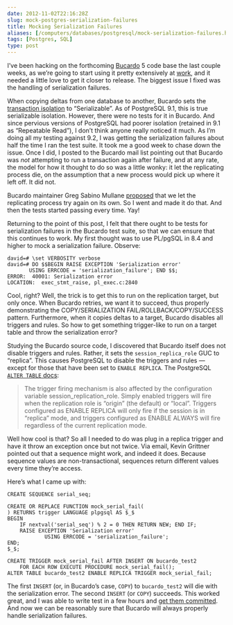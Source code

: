 ```yaml
--- 
date: 2012-11-02T22:16:28Z
slug: mock-postgres-serialization-failures
title: Mocking Serialization Failures
aliases: [/computers/databases/postgresql/mock-serialization-failures.html]
tags: [Postgres, SQL]
type: post
---
```


I’ve been hacking on the forthcoming [Bucardo] 5 code base the last couple
weeks, as we’re going to start using it pretty extensively at [work], and it
needed a little love to get it closer to release. The biggest issue I fixed was
the handling of serialization failures.

When copying deltas from one database to another, Bucardo sets the [transaction
isolation] to “Serializable”. As of PostgreSQL 9.1, this is true serializable
isolation. However, there were no tests for it in Bucardo. And since pervious
versions of PostgreSQL had poorer isolation (retained in 9.1 as “Repeatable
Read”), I don’t think anyone really noticed it much. As I’m doing all my testing
against 9.2, I was getting the serialization failures about half the time I ran
the test suite. It took me a good week to chase down the issue. Once I did, I
posted to the Bucardo mail list pointing out that Bucardo was *not* attempting
to run a transaction again after failure, and at any rate, the model for how it
thought to do so was a little wonky: it let the replicating process die, on the
assumption that a new process would pick up where it left off. It did not.

Bucardo maintainer Greg Sabino Mullane [proposed] that we let the replicating
process try again on its own. So I went and made it do that. And then the tests
started passing every time. Yay!

Returning to the point of this post, I felt that there ought to be tests for
serialization failures in the Bucardo test suite, so that we can ensure that
this continues to work. My first thought was to use PL/pgSQL in 8.4 and higher
to mock a serialization failure. Observe:

    david=# \set VERBOSITY verbose
    david=# DO $$BEGIN RAISE EXCEPTION 'Serialization error'
           USING ERRCODE = 'serialization_failure'; END $$;
    ERROR:  40001: Serialization error
    LOCATION:  exec_stmt_raise, pl_exec.c:2840

Cool, right? Well, the trick is to get this to run on the replication target,
but only once. When Bucardo retries, we want it to succeed, thus properly
demonstrating the COPY/SERIALIZATION FAIL/ROLLBACK/COPY/SUCCESS pattern.
Furthermore, when it copies deltas to a target, Bucardo disables all triggers
and rules. So how to get something trigger-like to run on a target table and
throw the serialization error?

Studying the Bucardo source code, I discovered that Bucardo itself does not
disable triggers and rules. Rather, it sets the `session_replica_role` GUC to
“replica”. This causes PostgreSQL to disable the triggers and rules — except for
those that have been set to `ENABLE REPLICA`. The PostgreSQL [`ALTER TABLE`
docs][]:

> The trigger firing mechanism is also affected by the configuration variable
> session\_replication\_role. Simply enabled triggers will fire when the
> replication role is “origin” (the default) or “local”. Triggers configured as
> ENABLE REPLICA will only fire if the session is in “replica” mode, and
> triggers configured as ENABLE ALWAYS will fire regardless of the current
> replication mode.

Well how cool is that? So all I needed to do was plug in a replica trigger and
have it throw an exception once but not twice. Via email, Kevin Grittner pointed
out that a sequence might work, and indeed it does. Because sequence values are
non-transactional, sequences return different values every time they’re access.

Here’s what I came up with:

``` plpgsql
CREATE SEQUENCE serial_seq;

CREATE OR REPLACE FUNCTION mock_serial_fail(
) RETURNS trigger LANGUAGE plpgsql AS $_$
BEGIN
    IF nextval('serial_seq') % 2 = 0 THEN RETURN NEW; END IF;
    RAISE EXCEPTION 'Serialization error'
            USING ERRCODE = 'serialization_failure';
END;
$_$;

CREATE TRIGGER mock_serial_fail AFTER INSERT ON bucardo_test2
    FOR EACH ROW EXECUTE PROCEDURE mock_serial_fail();
ALTER TABLE bucardo_test2 ENABLE REPLICA TRIGGER mock_serial_fail;
```

The first `INSERT` (or, in Bucardo’s case, `COPY`) to `bucardo_test2` will die
with the serialization error. The second `INSERT` (or `COPY`) succeeds. This
worked great, and I was able to write test in a few hours and [get them
committed]. And now we can be reasonably sure that Bucardo will always properly
handle serialization failures.

  [Bucardo]: http://bucardo.org/wiki/Bucardo
  [work]: https://iovation.com/
  [transaction isolation]: https://www.postgresql.org/docs/current/static/transaction-iso.html
  [proposed]: https://bucardo.org/pipermail/bucardo-general/2012-October/001616.html
  [`ALTER TABLE` docs]: https://www.postgresql.org/docs/9.2/static/sql-altertable.html
  [get them committed]: https://github.com/bucardo/bucardo/commit/3931056f15f3f6df9b089fd439c14ec38b66d841
